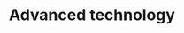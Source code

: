 ---
title: Advanced technology
longTitle: 'Advanced technology'
tags:
- gccommon
usedFor:
- "[[High technology]]"
---